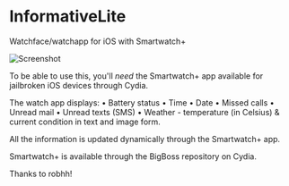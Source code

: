 InformativeLite
===============

Watchface/watchapp for iOS with Smartwatch+

![Screenshot](https://raw.github.com/dotar/InformativeLite/master/screenshot.png)


To be able to use this, you'll *need* the Smartwatch+ app available for jailbroken iOS devices through Cydia.

The watch app displays:
• Battery status
• Time
• Date
• Missed calls
• Unread mail
• Unread texts (SMS)
• Weather - temperature (in Celsius) & current condition in text and image form.

All the information is updated dynamically through the Smartwatch+ app.

Smartwatch+ is available through the BigBoss repository on Cydia.

Thanks to robhh!
